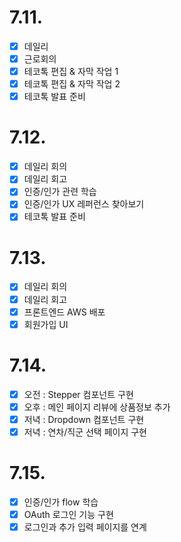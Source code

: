 # 7.11.

- [x] 데일리
- [x] 근로회의
- [x] 테코톡 편집 & 자막 작업 1
- [x] 테코톡 편집 & 자막 작업 2
- [x] 테코톡 발표 준비

# 7.12.

- [x] 데일리 회의
- [x] 데일리 회고
- [x] 인증/인가 관련 학습
- [x] 인증/인가 UX 레퍼런스 찾아보기
- [x] 테코톡 발표 준비

# 7.13.

- [x] 데일리 회의
- [x] 데일리 회고
- [x] 프론트엔드 AWS 배포
- [x] 회원가입 UI

# 7.14.

- [x]  오전 : Stepper 컴포넌트 구현
- [x] 오후 : 메인 페이지 리뷰에 상품정보 추가
- [x] 저녁 : Dropdown 컴포넌트 구현
- [x] 저녁 : 연차/직군 선택 페이지 구현

# 7.15.

- [x] 인증/인가 flow 학습
- [x] OAuth 로그인 기능 구현
- [x] 로그인과 추가 입력 페이지를 연계
